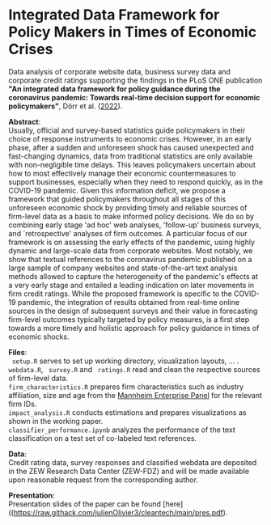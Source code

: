# Integrated Data Framework for Policy Makers in Times of Economic Crises
Data analysis of corporate website data, business survey data and corporate credit ratings supporting the findings in the PLoS ONE publication **"An integrated data framework for policy guidance during the coronavirus pandemic: Towards real-time decision support for economic policymakers"**, Dörr et al. ([2022](https://doi.org/10.1371/journal.pone.0263898)).

**Abstract**:<br/>
Usually, official and survey-based statistics guide policymakers in their choice of response instruments to economic crises. However, in an early phase, after a sudden and unforeseen shock has caused unexpected and fast-changing dynamics, data from traditional statistics are only available with non-negligible time delays. This leaves policymakers uncertain about how to most effectively manage their economic countermeasures to support businesses, especially when they need to respond quickly, as in the COVID-19 pandemic. Given this information deficit, we propose a framework that guided policymakers throughout all stages of this unforeseen economic shock by providing timely and reliable sources of firm-level data as a basis to make informed policy decisions. We do so by combining early stage 'ad hoc' web analyses, 'follow-up' business surveys, and `retrospective' analyses of firm outcomes. A particular focus of our framework is on assessing the early effects of the pandemic, using highly dynamic and large-scale data from corporate websites. Most notably, we show that textual references to the coronavirus pandemic published on a large sample of company websites and state-of-the-art text analysis methods allowed to capture the heterogeneity of the pandemic's effects at a very early stage and entailed a leading indication on later movements in firm credit ratings. While the proposed framework is specific to the COVID-19 pandemic, the integration of results obtained from real-time online sources in the design of subsequent surveys and their value in forecasting firm-level outcomes typically targeted by policy measures, is a first step towards a more timely and holistic approach for policy guidance in times of economic shocks.

**Files**:<br/>
<code> setup.R</code> serves to set up working directory, visualization layouts, ... .
<code> webdata.R</code>, <code> survey.R</code> and <code> ratings.R</code> read and clean the respective sources of firm-level data. 
<code> firm_characteristics.R</code> prepares firm characteristics such as industry affiliation, size and age from the [Mannheim Enterprise Panel](https://www.zew.de/en/research-at-zew/the-mannheim-enterprise-panel) for the relevant firm IDs.
<code> impact_analysis.R</code> conducts estimations and prepares visualizations as shown in the working paper.
<code> classifier_performance.ipynb</code> analyzes the performance of the text classification on a test set of co-labeled text references.

**Data**:<br/>
Credit rating data, survey responses and classified webdata are deposited in the ZEW Research Data Center (ZEW-FDZ) and will be made available upon reasonable request from the corresponding author.

**Presentation**:<br/>
Presentation slides of the paper can be found [here]((https://raw.githack.com/julienOlivier3/cleantech/main/pres.pdf).
